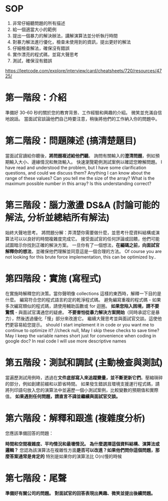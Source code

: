 # SOP

1. 非常仔細聽問題的所有描述
2. 給一個適當大小的範例
3. 提出一個暴力的解決辦法，講解演算法並分析執行時間
4. 對暴力解法進行優化，檢查未使用到的資訊，提出更好的解法
5. 仔細檢查解法，確保沒有錯誤
6. 實作漂亮的程式碼，並寫大聲思考
7. 測試，確保沒有錯誤

https://leetcode.com/explore/interview/card/cheatsheets/720/resources/4725/

# 第一階段：介紹

準備好 30-60 秒的關於您的教育背景、工作經驗和興趣的介紹。
微笑並充滿自信地說話。
當面試官談論他們自己時要注意，稍後將他們的工作納入你的問題中。

# 第二階段：問題陳述 (搞清楚題目)

當面試官讀給你聽後，**將問題複述給他們聽**。
詢問有關輸入的**澄清問題**，例如預期輸入大小、邊緣情況和無效輸入。
快速瀏覽範例測試案例以確認您瞭解問題。
I have read and understood the problem, but I have some clarification questions, and could we discuss them?
Anything I can know about the range of these values?
Can you tell me the size of the array?
What is the maximum possible number in this array?
Is this understanding correct?

# 第三階段：腦力激盪 DS&A (討論可能的解法, 分析並總結所有解法)

始終大聲地思考。
將問題分解：弄清楚你需要做什麼，並思考什麼資料結構或演算法可以以良好的時間複雜度完成它。
接受面試官的任何評論或回饋，他們可能試圖暗示你找到正確的解決方案。
一旦你有了一個想法，**在編碼之前，向面試官解釋你的想法**，並確保他們理解並同意這是一個合理的方法。
Of course you are not looking for this brute force implementation, this can be optimized by..

# 第四階段：實施 (寫程式)

在實施時解釋您的決策。當你聲明像 collections 這樣的東西時，解釋一下目的是什麼。
編寫符合您的程式語言約定的乾淨程式碼。
避免編寫重複的程式碼 - 如果多次編寫類似的程式碼，請使用輔助函數或 for 迴圈。
**如果您陷入困境，請不要驚慌** - 與面試官溝通您的疑慮。
**不要害怕從暴力解決方案開始**（同時承認它是暴力），然後透過優化「慢」部分來改進它。
繼續大聲思考並與面試官交談。這使他們更容易給您提示。
should I start implement it in code or you want me to continue to optimize it?
//check null, May I skip these checks to save time?
May I keep the variable names short just for convenience when coding in google doc? In real code I will use more descriptive names

# 第五階段：測試和調試 (主動檢查與測試)

當遍歷測試用例時，透過在**文件底部寫入來追蹤變量，並不斷更新它們**。壓縮瑣碎的部分，例如創建前綴和以節省時間。
如果發生錯誤且環境支援運行程式碼，請將列印語句放入您的演算法中並遍歷一個小測試案例，比較變數的預期值和實際值。
**如果遇到任何問題，請直言不諱並繼續與面試官交談。**

# 第六階段：解釋和跟進 (複雜度分析)

您應該準備回答的問題：

**時間和空間複雜度、平均情況和最壞情況。**
**為什麼選擇這個資料結構、演算法或邏輯？**
您認為該演算法在複雜性方面**是否可以改進？**如果他們問你這個問題，那麼**答案通常是肯定的**
特別是如果你的演算法比 O(n)慢的時候

# 第七階段：尾聲

**準備好有關公司的問題。**
**對面試官的回答表現出興趣、微笑並提出後續問題。**
